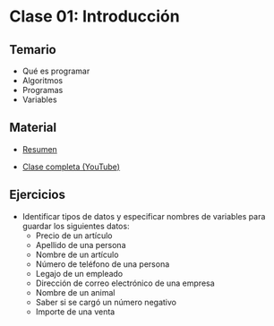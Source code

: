 # Clase 01: Introducción

## Temario
    
* Qué es programar
* Algoritmos
* Programas
* Variables
  
## Material

* [Resumen](https://www.xmind.net/m/f4mMaU)

* [Clase completa (YouTube)](https://youtu.be/2bk4XWN-ng4)


## Ejercicios 

* Identificar tipos de datos y especificar nombres de variables para guardar los siguientes datos:
  * Precio de un artículo
  * Apellido de una persona
  * Nombre de un artículo
  * Número de teléfono de una persona
  * Legajo de un empleado
  * Dirección de correo electrónico de una empresa
  * Nombre de un animal
  * Saber si se cargó un número negativo
  * Importe de una venta
